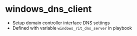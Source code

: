 # windows_dns_client

* Setup domain controller interface DNS settings
* Defined with variable `windows_rit_dns_server` in playbook
